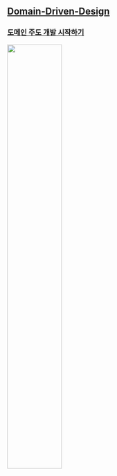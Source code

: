 ## [Domain-Driven-Design](https://www.notion.so/cdb557edc0b94f23aa0ebbe6fc383a4b)

### [도메인 주도 개발 시작하기](https://product.kyobobook.co.kr/detail/S000001810495)
<img src="https://contents.kyobobook.co.kr/sih/fit-in/458x0/pdt/9791162245385.jpg" width="50%" height="50%"/>

